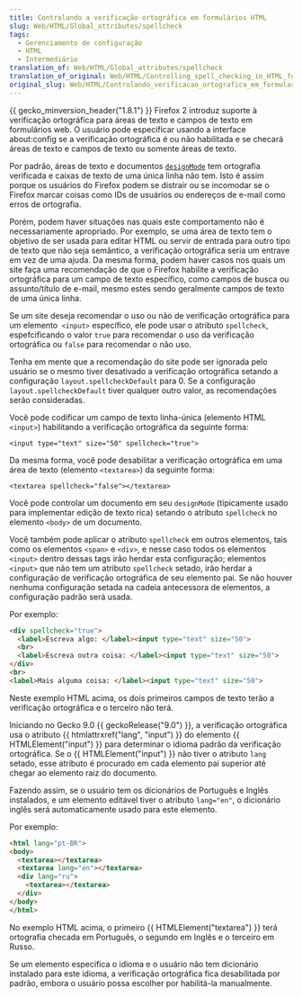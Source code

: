 ```yaml
---
title: Controlando a verificação ortográfica em formulários HTML
slug: Web/HTML/Global_attributes/spellcheck
tags:
  - Gerenciamento de configuração
  - HTML
  - Intermediário
translation_of: Web/HTML/Global_attributes/spellcheck
translation_of_original: Web/HTML/Controlling_spell_checking_in_HTML_forms
original_slug: Web/HTML/Controlando_verificacao_ortografica_em_formularios_HTML
---
```

{{ gecko_minversion_header("1.8.1") }} Firefox 2 introduz suporte à verificação ortográfica para áreas de texto e campos de texto em formulários web. O usuário pode especificar usando a interface about:config se a verificação ortográfica é ou não habilitada e se checará áreas de texto e campos de texto ou somente áreas de texto.

Por padrão, áreas de texto e documentos [`designMode`](/pt-BR/docs/Web/API/Document/designMode) tem ortografia verificada e caixas de texto de uma única linha não tem. Isto é assim porque os usuários do Firefox podem se distrair ou se incomodar se o Firefox marcar coisas como IDs de usuários ou endereços de e-mail como erros de ortografia.

Porém, podem haver situações nas quais este comportamento não é necessariamente apropriado. Por exemplo, se uma área de texto tem o objetivo de ser usada para editar HTML ou servir de entrada para outro tipo de texto que não seja semântico, a verificação ortográfica seria um entrave em vez de uma ajuda. Da mesma forma, podem haver casos nos quais um site faça uma recomendação de que o Firefox habilite a verificação ortográfica para um campo de texto específico, como campos de busca ou assunto/título de e-mail, mesmo estes sendo geralmente campos de texto de uma única linha.

Se um site deseja recomendar o uso ou não de verificação ortográfica para um elemento` <input>` específico, ele pode usar o atributo `spellcheck`, espefcificando o valor `true` para recomendar o uso da verificação ortográfica ou `false` para recomendar o não uso.

Tenha em mente que a recomendação do site pode ser ignorada pelo usuário se o mesmo tiver desativado a verificação ortográfica setando a configuração `layout.spellcheckDefault` para 0. Se a configuração `layout.spellcheckDefault` tiver qualquer outro valor, as recomendações serão consideradas.

Você pode codificar um campo de texto linha-única (elemento HTML `<input>`) habilitando a verificação ortográfica da seguinte forma:

    <input type="text" size="50" spellcheck="true">

Da mesma forma, você pode desabilitar a verificação ortográfica em uma área de texto (elemento `<textarea>`) da seguinte forma:

    <textarea spellcheck="false"></textarea>

Você pode controlar um documento em seu `designMode` (tipicamente usado para implementar edição de texto rica) setando o atributo `spellcheck` no elemento `<body>` de um documento.

Você também pode aplicar o atributo `spellcheck` em outros elementos, tais como os elementos `<span>` e `<div>`, e nesse caso todos os elementos `<input>` dentro dessas tags irão herdar esta configuração; elementos `<input>` que não tem um atributo `spellcheck` setado, irão herdar a configuração de verificação ortográfica de seu elemento pai. Se não houver nenhuma configuração setada na cadeia antecessora de elementos, a configuração padrão será usada.

Por exemplo:

```html
<div spellcheck="true">
  <label>Escreva algo: </label><input type="text" size="50">
  <br>
  <label>Escreva outra coisa: </label><input type="text" size="50">
</div>
<br>
<label>Mais alguma coisa: </label><input type="text" size="50">
```

Neste exemplo HTML acima, os dois primeiros campos de texto terão a verificação ortográfica e o terceiro não terá.

Iniciando no Gecko 9.0 {{ geckoRelease("9.0") }}, a verificação ortográfica usa o atributo {{ htmlattrxref("lang", "input") }} do elemento {{ HTMLElement("input") }} para determinar o idioma padrão da verificação ortográfica. Se o {{ HTMLElement("input") }} não tiver o atributo `lang` setado, esse atributo é procurado em cada elemento pai superior até chegar ao elemento raiz do documento.

Fazendo assim, se o usuário tem os dicionários de Português e Inglês instalados, e um elemento editável tiver o atributo `lang="en"`, o dicionário inglês será automaticamente usado para este elemento.

Por exemplo:

```html
<html lang="pt-BR">
<body>
  <textarea></textarea>
  <textarea lang="en"></textarea>
  <div lang="ru">
    <textarea></textarea>
  </div>
</body>
</html>
```

No exemplo HTML acima, o primeiro {{ HTMLElement("textarea") }} terá ortografia checada em Português, o segundo em Inglês e o terceiro em Russo.

Se um elemento especifica o idioma e o usuário não tem dicionário instalado para este idioma, a verificação ortográfica fica desabilitada por padrão, embora o usuário possa escolher por habilitá-la manualmente.
